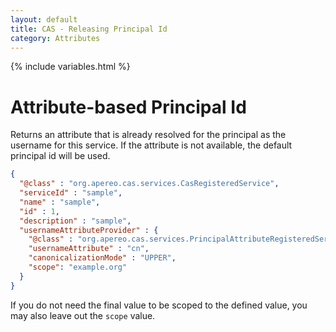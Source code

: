 ```yaml
---
layout: default
title: CAS - Releasing Principal Id
category: Attributes
---
```


{% include variables.html %}

# Attribute-based Principal Id

Returns an attribute that is already resolved for the principal as the username for this service. If the attribute
is not available, the default principal id will be used.

```json
{
  "@class" : "org.apereo.cas.services.CasRegisteredService",
  "serviceId" : "sample",
  "name" : "sample",
  "id" : 1,
  "description" : "sample",
  "usernameAttributeProvider" : {
    "@class" : "org.apereo.cas.services.PrincipalAttributeRegisteredServiceUsernameProvider",
    "usernameAttribute" : "cn",
    "canonicalizationMode" : "UPPER",
    "scope": "example.org"
  }
}
```

If you do not need the final value to be scoped to the defined value, you may also leave out the `scope` value.
